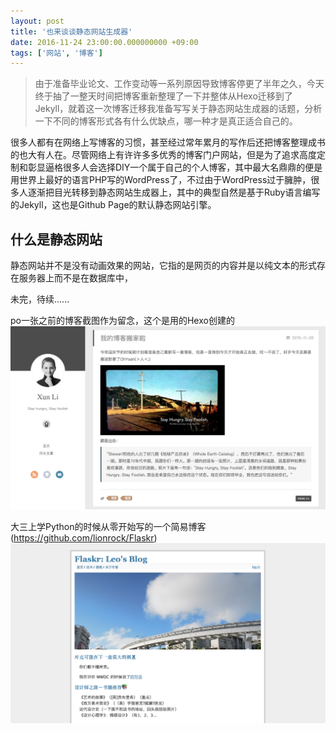 ```yaml
---
layout: post
title: '也来谈谈静态网站生成器'
date: 2016-11-24 23:00:00.000000000 +09:00
tags: ['网站', '博客']
---
```


> 由于准备毕业论文、工作变动等一系列原因导致博客停更了半年之久，今天终于抽了一整天时间把博客重新整理了一下并整体从Hexo迁移到了Jekyll，就着这一次博客迁移我准备写写关于静态网站生成器的话题，分析一下不同的博客形式各有什么优缺点，哪一种才是真正适合自己的。


很多人都有在网络上写博客的习惯，甚至经过常年累月的写作后还把博客整理成书的也大有人在。尽管网络上有许许多多优秀的博客门户网站，但是为了追求高度定制和彰显逼格很多人会选择DIY一个属于自己的个人博客，其中最大名鼎鼎的便是用世界上最好的语言PHP写的WordPress了，不过由于WordPress过于臃肿，很多人逐渐把目光转移到静态网站生成器上，其中的典型自然是基于Ruby语言编写的Jekyll，这也是Github Page的默认静态网站引擎。

## 什么是静态网站
静态网站并不是没有动画效果的网站，它指的是网页的内容并是以纯文本的形式存在服务器上而不是在数据库中，

未完，待续......



po一张之前的博客截图作为留念，这个是用的Hexo创建的
![image](/assets/images/2016/hexo-blog-before.png)


大三上学Python的时候从零开始写的一个简易博客(https://github.com/lionrock/Flaskr)
![image](/assets/images/2016/flaskr-blog.png)

